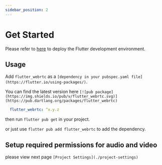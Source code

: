 ```yaml
---
sidebar_position: 2
---
```


# Get Started

Please refer to [here](https://flutter.dev/docs) to deploy the Flutter development environment.

## Usage

Add `flutter_webrtc` as a `[dependency in your pubspec.yaml file](https://flutter.io/using-packages/)`.

You can find the latest version here `[![pub package](https://img.shields.io/pub/v/flutter_webrtc.svg)](https://pub.dartlang.org/packages/flutter_webrtc)`

```yaml
  flutter_webrtc: ^x.y.z
```

then run `flutter pub get` in your project.

or just use `flutter pub add flutter_webrtc` to add the dependency.

## Setup required permissions for audio and video

 please view next page `[Project Settings](./project-settings)`
